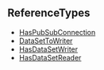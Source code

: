 <!-- index -->
## ReferenceTypes
* [HasPubSubConnection](HasPubSubConnection/readme.md)
* [DataSetToWriter](DataSetToWriter/readme.md)
* [HasDataSetWriter](HasDataSetWriter/readme.md)
* [HasDataSetReader](HasDataSetReader/readme.md)
